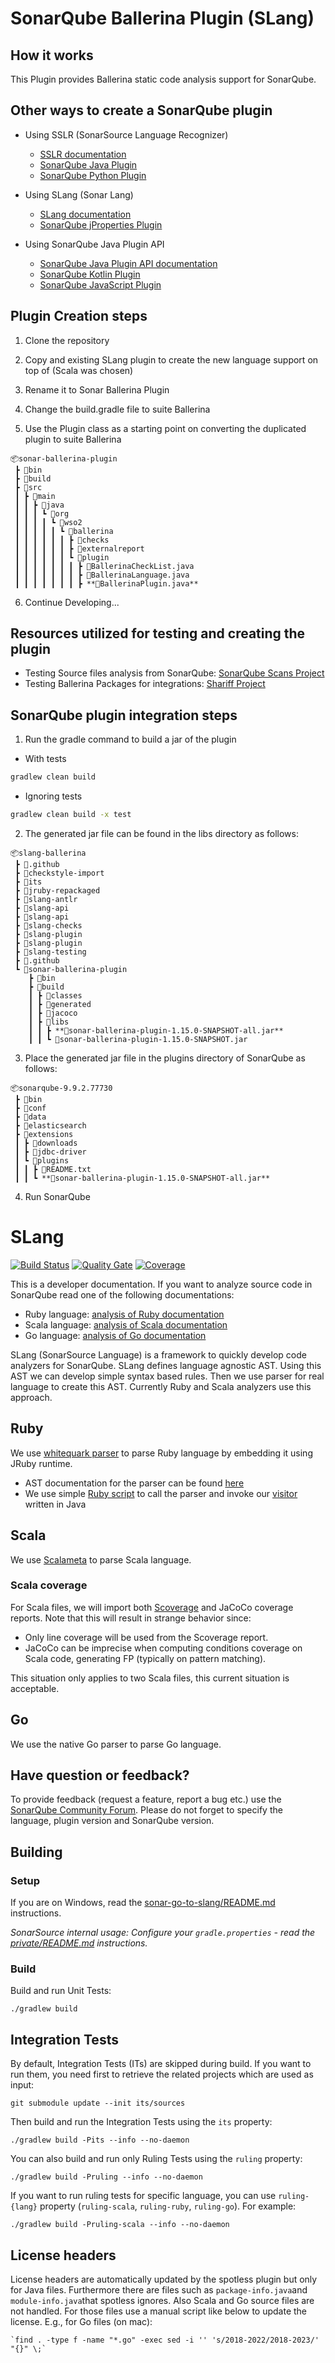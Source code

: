# SonarQube Ballerina Plugin (SLang)

## How it works

This Plugin provides Ballerina static code analysis support for SonarQube.

## Other ways to create a SonarQube plugin

- Using SSLR (SonarSource Language Recognizer)

  - [SSLR documentation](https://github.com/SonarSource/sslr)
  - [SonarQube Java Plugin](https://github.com/SonarSource/sonar-java)
  - [SonarQube Python Plugin](https://github.com/SonarSource/sonar-python)

- Using SLang (Sonar Lang)

  - [SLang documentation](https://github.com/SonarSource/slang)
  - [SonarQube jProperties Plugin](https://github.com/pepaproch/slang-jproperties)

- Using SonarQube Java Plugin API

  - [SonarQube Java Plugin API documentation](https://docs.sonarsource.com/sonarqube/9.9/extension-guide/developing-a-plugin/plugin-basics/)
  - [SonarQube Kotlin Plugin](https://github.com/SonarSource/SonarJS)
  - [SonarQube JavaScript Plugin](https://github.com/SonarSource/SonarJS)

## Plugin Creation steps

1. Clone the repository

2. Copy and existing SLang plugin to create the new language support on top of (Scala was chosen)

3. Rename it to Sonar Ballerina Plugin

4. Change the build.gradle file to suite Ballerina

5. Use the Plugin class as a starting point on converting the duplicated plugin to suite Ballerina

```
📦sonar-ballerina-plugin
 ┣ 📂bin
 ┣ 📂build
 ┣ 📂src
 ┃ ┣ 📂main
 ┃ ┃ ┣ 📂java
 ┃ ┃ ┃ ┗ 📂org
 ┃ ┃ ┃ ┃ ┗ 📂wso2
 ┃ ┃ ┃ ┃ ┃ ┗ 📂ballerina
 ┃ ┃ ┃ ┃ ┃ ┃ ┣ 📂checks
 ┃ ┃ ┃ ┃ ┃ ┃ ┣ 📂externalreport
 ┃ ┃ ┃ ┃ ┃ ┃ ┗ 📂plugin
 ┃ ┃ ┃ ┃ ┃ ┃ ┃ ┣ 📜BallerinaCheckList.java
 ┃ ┃ ┃ ┃ ┃ ┃ ┃ ┣ 📜BallerinaLanguage.java
 ┃ ┃ ┃ ┃ ┃ ┃ ┃ ┣ **📜BallerinaPlugin.java**
```

6. Continue Developing...

## Resources utilized for testing and creating the plugin

- Testing Source files analysis from SonarQube: [SonarQube Scans Project](https://github.com/SonarDance/SonarQube-scans-testing)
- Testing Ballerina Packages for integrations: [Shariff Project](https://github.com/SonarDance/ShariffCommand)

## SonarQube plugin integration steps

1. Run the gradle command to build a jar of the plugin

- With tests

```cmd
gradlew clean build
```

- Ignoring tests

```cmd
gradlew clean build -x test
```

2. The generated jar file can be found in the libs directory as follows:

```
📦slang-ballerina
 ┣ 📂.github
 ┣ 📂checkstyle-import
 ┣ 📂its
 ┣ 📂jruby-repackaged
 ┣ 📂slang-antlr
 ┣ 📂slang-api
 ┣ 📂slang-api
 ┣ 📂slang-checks
 ┣ 📂slang-plugin
 ┣ 📂slang-plugin
 ┣ 📂slang-testing
 ┣ 📂.github
 ┗ 📂sonar-ballerina-plugin
    ┣ 📂bin
    ┣ 📂build
    ┃ ┣ 📂classes
    ┃ ┣ 📂generated
    ┃ ┣ 📂jacoco
    ┃ ┣ 📂libs
    ┃ ┃ ┣ **📜sonar-ballerina-plugin-1.15.0-SNAPSHOT-all.jar**
    ┃ ┃ ┗ 📜sonar-ballerina-plugin-1.15.0-SNAPSHOT.jar
```

3. Place the generated jar file in the plugins directory of SonarQube as follows:

```
📦sonarqube-9.9.2.77730
 ┣ 📂bin
 ┣ 📂conf
 ┣ 📂data
 ┣ 📂elasticsearch
 ┣ 📂extensions
 ┃ ┣ 📂downloads
 ┃ ┣ 📂jdbc-driver
 ┃ ┗ 📂plugins
 ┃ ┃ ┣ 📜README.txt
 ┃ ┃ ┗ **📜sonar-ballerina-plugin-1.15.0-SNAPSHOT-all.jar**
```

4. Run SonarQube

# SLang

[![Build Status](https://travis-ci.org/SonarSource/slang.svg?branch=master)](https://travis-ci.org/SonarSource/slang)
[![Quality Gate](https://sonarcloud.io/api/project_badges/measure?project=org.sonarsource.slang%3Aslang&metric=alert_status)](https://sonarcloud.io/dashboard?id=org.sonarsource.slang%3Aslang) [![Coverage](https://sonarcloud.io/api/project_badges/measure?project=org.sonarsource.slang%3Aslang&metric=coverage)](https://sonarcloud.io/component_measures/domain/Coverage?id=org.sonarsource.slang%3Aslang)

This is a developer documentation. If you want to analyze source code in SonarQube read one of the following documentations:

- Ruby language: [analysis of Ruby documentation](https://docs.sonarqube.org/latest/analysis/languages/ruby/)
- Scala language: [analysis of Scala documentation](https://docs.sonarqube.org/latest/analysis/languages/scala/)
- Go language: [analysis of Go documentation](https://docs.sonarqube.org/latest/analysis/languages/go/)

SLang (SonarSource Language) is a framework to quickly develop code analyzers for SonarQube. SLang defines language agnostic AST. Using this AST
we can develop simple syntax based rules. Then we use parser for real language to create this AST. Currently Ruby and Scala
analyzers use this approach.

## Ruby

We use [whitequark parser](https://github.com/whitequark/parser) to parse Ruby language by embedding it using JRuby runtime.

- AST documentation for the parser can be found [here](https://github.com/whitequark/parser/blob/master/doc/AST_FORMAT.md)
- We use simple [Ruby script](sonar-ruby-plugin/src/main/resources/whitequark_parser_init.rb) to call the parser and invoke our [visitor](sonar-ruby-plugin/src/main/java/org/sonarsource/ruby/converter/RubyVisitor.java) written in Java

## Scala

We use [Scalameta](https://scalameta.org/) to parse Scala language.

### Scala coverage

For Scala files, we will import both [Scoverage](http://scoverage.org/) and JaCoCo coverage reports. Note that this will result in strange behavior since:

- Only line coverage will be used from the Scoverage report.
- JaCoCo can be imprecise when computing conditions coverage on Scala code, generating FP (typically on pattern matching).

This situation only applies to two Scala files, this current situation is acceptable.

## Go

We use the native Go parser to parse Go language.

## Have question or feedback?

To provide feedback (request a feature, report a bug etc.) use the [SonarQube Community Forum](https://community.sonarsource.com/). Please do not forget to specify the language, plugin version and SonarQube version.

## Building

### Setup

If you are on Windows, read the [sonar-go-to-slang/README.md](sonar-go-to-slang/README.md) instructions.

_SonarSource internal usage: Configure your `gradle.properties` - read the [private/README.md](private/README.md) instructions._

### Build

Build and run Unit Tests:

    ./gradlew build

## Integration Tests

By default, Integration Tests (ITs) are skipped during build.
If you want to run them, you need first to retrieve the related projects which are used as input:

    git submodule update --init its/sources

Then build and run the Integration Tests using the `its` property:

    ./gradlew build -Pits --info --no-daemon

You can also build and run only Ruling Tests using the `ruling` property:

    ./gradlew build -Pruling --info --no-daemon

If you want to run ruling tests for specific language, you can use `ruling-{lang}` property (`ruling-scala`, `ruling-ruby`, `ruling-go`). For example:

    ./gradlew build -Pruling-scala --info --no-daemon

## License headers

License headers are automatically updated by the spotless plugin but only for Java files.
Furthermore there are files such as `package-info.java`and `module-info.java`that spotless ignores. Also Scala and Go source files are not handled. For those files use a manual script like below to update the license. E.g., for Go files (on mac):

    `find . -type f -name "*.go" -exec sed -i '' 's/2018-2022/2018-2023/' "{}" \;`

```

```
